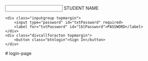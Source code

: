 <!DOCTYPE html>
<html lang="en">
<head>
    <meta charset="UTF-8">
    <meta name="viewport" content="width=device-width, initial-scale=1.0">
    <link rel="stylesheet" href="style.css">
    <title>LoginPage</title>
    
</head>
<body>
   <div class="loginform">
    <div class="inputgroup">
        <input type="text" id="txtLogin as a Student" required>
        <label for="txtLogin as a Student" id="lblLogin as a Student">STUDENT NAME</label>
    </div>

    <div class="inputgroup topmargin">
        <input type="password" id="txtPassword" required>
        <label for="txtPassword" id="lblPassword">PASSWORD</label>
    </div>
    <div class="divcallforacton topmargin">
        <button class="btnlogin">Sign In</button>
    </div>
   </div>
</body>
</html># login-page

